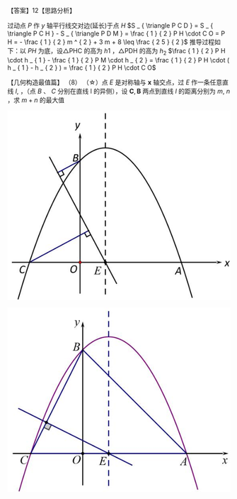 【答案】12【思路分析】

过动点 $P$ 作 $y$ 轴平行线交对边(延长)于点 $H$ $S _ { \triangle P C D } = S _ { \triangle P C H } - S _ { \triangle P D M } = \frac { 1 } { 2 } P H \cdot C O = P H = - \frac { 1 } { 2 } m ^ { 2 } + 3 m + 8 \leq \frac { 2 5 } { 2 }$ 推导过程如下：以 $P H$ 为底，设△PHC 的高为 $h 1$ ，△PDH 的高为 $h _ { 2 }$ $\frac { 1 } { 2 } P H \cdot h _ { 1 } - \frac { 1 } { 2 } P M \cdot h _ { 2 } = \frac { 1 } { 2 } P H \cdot ( h _ { 1 } - h _ { 2 } ) = \frac { 1 } { 2 } P H \cdot C O$

【几何构造最值篇】
（8） （☆）点 $E$ 是对称轴与 $\boldsymbol { x }$ 轴交点，过 $E$ 作一条任意直线 $l ,$ ，（点 $B$ 、 $C$ 分别在直线 l 的异侧），设 $\boldsymbol { C } , \boldsymbol { B }$ 两点到直线 $l$ 的距离分别为 $m , ~ n$ ，求 $m + n$ 的最大值

![](<../../qs_image_DB/专题2-7_二次函数中的最值问题（解析版）/7940a85b31ba77e5c578f2e2525d91bf7e1bb0b69b7c2cf1980837f2b4896579.jpg>)

![](<../../qs_image_DB/专题2-7_二次函数中的最值问题（解析版）/2b8e7f97e6e6b06ff2c98ff620cb3948da691bd34db247c39bfd3fe7ea1e5e78.jpg>)
